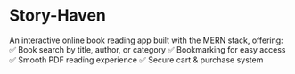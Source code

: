 # Story-Haven
An interactive online book reading app built with the MERN stack, offering: ✅ Book search by title, author, or category ✅ Bookmarking for easy access ✅ Smooth PDF reading experience ✅ Secure cart &amp; purchase system
